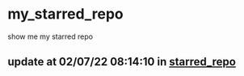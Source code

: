 # my_starred_repo
show me my starred repo

update at 02/07/22 08:14:10 in [starred_repo](./index.html)
---

